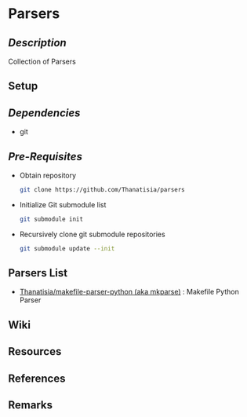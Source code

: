 Parsers
=======

*Description*
-------------

Collection of Parsers

## Setup

*Dependencies*
--------------
+ git

*Pre-Requisites*
----------------
- Obtain repository
    ```bash
    git clone https://github.com/Thanatisia/parsers
    ```

- Initialize Git submodule list
    ```bash
    git submodule init
    ```

- Recursively clone git submodule repositories
    ```bash
    git submodule update --init
    ```

## Parsers List
+ [Thanatisia/makefile-parser-python (aka mkparse)](https://github.com/Thanatisia/makefile-parser-python) : Makefile Python Parser

## Wiki

## Resources

## References

## Remarks


